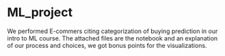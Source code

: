 # ML_project
We performed E-commers citing categorization of buying prediction in our intro to ML course.
The attached files are the notebook and an explanation of our process and choices, we got bonus points for the visualizations.
